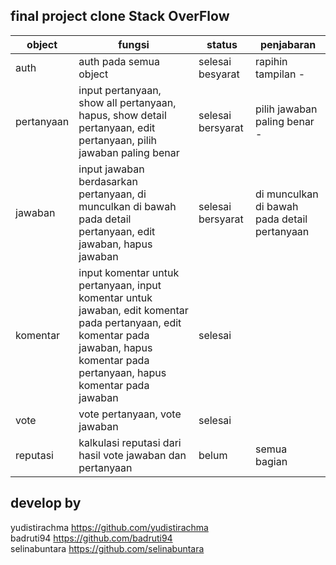 ## final project clone Stack OverFlow

| object     | fungsi                                                                                                                                                                                | status            | penjabaran                                   |
|------------|---------------------------------------------------------------------------------------------------------------------------------------------------------------------------------------|-------------------|----------------------------------------------|
| auth       | auth pada semua object                                                                                                                                                                | selesai besyarat  | rapihin tampilan -                           |
| pertanyaan | input pertanyaan, show all pertanyaan, hapus, show detail pertanyaan, edit pertanyaan, pilih jawaban paling benar                                                                     | selesai bersyarat | pilih jawaban paling benar -                 |
| jawaban    | input jawaban berdasarkan pertanyaan, di munculkan di bawah pada detail pertanyaan, edit jawaban, hapus jawaban                                                                       | selesai bersyarat | di munculkan di bawah pada detail pertanyaan |
| komentar   | input komentar untuk pertanyaan, input komentar untuk jawaban, edit komentar pada pertanyaan, edit komentar pada jawaban, hapus komentar pada pertanyaan, hapus komentar pada jawaban | selesai  |                           |
| vote       | vote pertanyaan, vote jawaban                                                                                                                                                         | selesai |                              |
| reputasi   | kalkulasi reputasi dari hasil vote jawaban dan pertanyaan                                                                                                                             | belum             | semua bagian                                 |

## develop by

yudistirachma https://github.com/yudistirachma <br>
badruti94 https://github.com/badruti94 <br>
selinabuntara https://github.com/selinabuntara <br>
